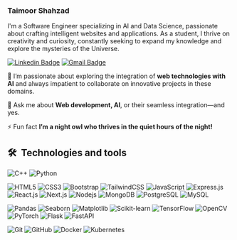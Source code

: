 ### Taimoor Shahzad

I'm a Software Engineer specializing in AI and Data Science, passionate about crafting intelligent websites and applications. 
As a student, I thrive on creativity and curiosity, constantly seeking to expand my knowledge and explore the mysteries of the Universe.

[![Linkedin Badge](https://img.shields.io/badge/-LinkedIn-%231A1A1A?style=flat-square&logo=Linkedin&logoColor=0A66C2&link=https://www.linkedin.com/in/taimoorshahzad/)](https://www.linkedin.com/in/taimoorshahzad/)
[![Gmail Badge](https://img.shields.io/badge/-Taimoor-%231A1A1A?style=flat-square&logo=Gmail&logoColor=EA4335&link=mailto:taimoormalik178@gmail.com)](mailto:taimoormalik178@gmail.com)

🔭 I’m passionate about exploring the integration of **web technologies with AI** and always impatient to collaborate on innovative projects in these domains.

💬 Ask me about **Web development, AI**, or their seamless integration—and yes.

⚡ Fun fact **I’m a night owl who thrives in the quiet hours of the night!**

## 🛠  Technologies and tools

![C++](https://img.shields.io/badge/-C++-black?style=flat-square&logo=c)
![Python](https://img.shields.io/badge/-Python-black?style=flat-square&logo=Python)

![HTML5](https://img.shields.io/badge/-HTML5-black?style=flat-square&logo=html5)
![CSS3](https://img.shields.io/badge/-CSS3-black?style=flat-square&logo=css3)
![Bootstrap](https://img.shields.io/badge/-Bootstrap-black?style=flat-square&logo=bootstrap)
![TailwindCSS](https://img.shields.io/badge/-TailwindCSS-black?style=flat-square&logo=tailwind-css)
![JavaScript](https://img.shields.io/badge/-JavaScript-black?style=flat-square&logo=javascript)
![Express.js](https://img.shields.io/badge/-Express.js-black?style=flat-square&logo=express)
![React.js](https://img.shields.io/badge/-React.js-black?style=flat-square&logo=react)
![Next.js](https://img.shields.io/badge/-Next.js-black?style=flat-square&logo=nextdotjs)
![Nodejs](https://img.shields.io/badge/-Nodejs-black?style=flat-square&logo=Node.js)
![MongoDB](https://img.shields.io/badge/-MongoDB-black?style=flat-square&logo=mongodb)
![PostgreSQL](https://img.shields.io/badge/-PostgreSQL-black?style=flat-square&logo=postgresql)
![MySQL](https://img.shields.io/badge/-MySQL-black?style=flat-square&logo=mysql)

![Pandas](https://img.shields.io/badge/-Pandas-black?style=flat-square&logo=pandas)
![Seaborn](https://img.shields.io/badge/-Seaborn-black?style=flat-square&logo=seaborn)
![Matplotlib](https://img.shields.io/badge/-Matplotlib-black?style=flat-square&logo=matplotlib)
![Scikit-learn](https://img.shields.io/badge/-Scikit--learn-black?style=flat-square&logo=scikit-learn)
![TensorFlow](https://img.shields.io/badge/-TensorFlow-black?style=flat-square&logo=TensorFlow)
![OpenCV](https://img.shields.io/badge/-OpenCV-black?style=flat-square&logo=opencv)
![PyTorch](https://img.shields.io/badge/-PyTorch-black?style=flat-square&logo=PyTorch)
![Flask](https://img.shields.io/badge/-Flask-black?style=flat-square&logo=flask)
![FastAPI](https://img.shields.io/badge/-FastAPI-black?style=flat-square&logo=fastapi)

![Git](https://img.shields.io/badge/-Git-black?style=flat-square&logo=git)
![GitHub](https://img.shields.io/badge/-GitHub-181717?style=flat-square&logo=github)
![Docker](https://img.shields.io/badge/-Docker-black?style=flat-square&logo=docker)
![Kubernetes](https://img.shields.io/badge/-Kubernetes-black?style=flat-square&logo=kubernetes)
